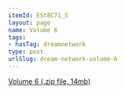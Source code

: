 ```yaml
---
itemId: ESt8C71_S
layout: page
name: Volume 6
tags:
- hasTag: dreamnetwork
type: post
urlSlug: dream-network-volume-6
---
```

<a href="../files/Volume_6.zip" download>Volume 6 (.zip file, 14mb)</a>